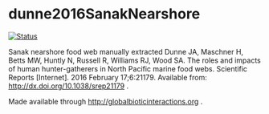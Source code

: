 # dunne2016SanakNearshore
[![Status](http://api.globalbioticinteractions.org/interaction.svg?accordingTo=http://dx.doi.org/10.1038/srep21179)](http://globalbioticinteractions.org/?accordingTo=http://dx.doi.org/10.1038/srep21179)

Sanak nearshore food web manually extracted Dunne JA, Maschner H, Betts MW, Huntly N, Russell R, Williams RJ, Wood SA. The roles and impacts of human hunter-gatherers in North Pacific marine food webs. Scientific Reports [Internet]. 2016 February 17;6:21179. Available from: http://dx.doi.org/10.1038/srep21179 .

Made available through http://globalbioticinteractions.org .
